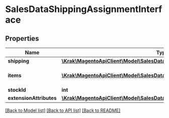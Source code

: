 # SalesDataShippingAssignmentInterface

## Properties
Name | Type | Description | Notes
------------ | ------------- | ------------- | -------------
**shipping** | [**\Krak\MagentoApiClient\Model\SalesDataShippingInterface**](SalesDataShippingInterface.md) |  | 
**items** | [**\Krak\MagentoApiClient\Model\SalesDataOrderItemInterface[]**](SalesDataOrderItemInterface.md) | Order items of shipping assignment | 
**stockId** | **int** | Stock id | [optional] 
**extensionAttributes** | [**\Krak\MagentoApiClient\Model\SalesDataShippingAssignmentExtensionInterface**](SalesDataShippingAssignmentExtensionInterface.md) |  | [optional] 

[[Back to Model list]](../README.md#documentation-for-models) [[Back to API list]](../README.md#documentation-for-api-endpoints) [[Back to README]](../README.md)


